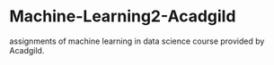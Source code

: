 # Machine-Learning2-Acadgild
assignments of machine learning in data science course provided by Acadgild.
